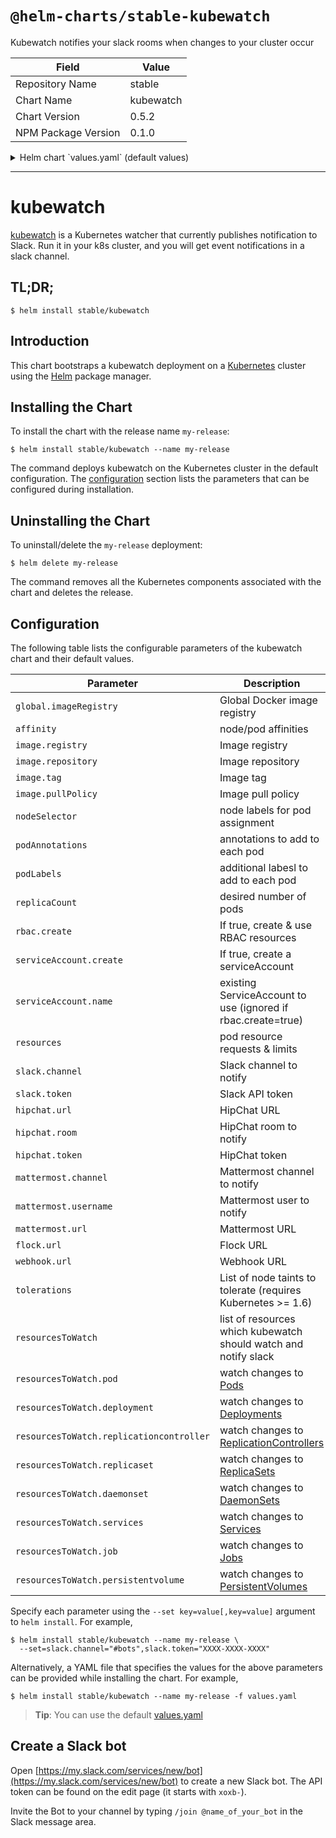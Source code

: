# `@helm-charts/stable-kubewatch`

Kubewatch notifies your slack rooms when changes to your cluster occur

| Field               | Value     |
| ------------------- | --------- |
| Repository Name     | stable    |
| Chart Name          | kubewatch |
| Chart Version       | 0.5.2     |
| NPM Package Version | 0.1.0     |

<details>

<summary>Helm chart `values.yaml` (default values)</summary>

```yaml
## Global Docker image registry
## Please, note that this will override the image registry for all the images, including dependencies, configured to use the global value
##
# global:
#   imageRegistry:

slack:
  # Slack channel to notify
  channel: 'XXXX'

  # Slack bots token. Create using: https://my.slack.com/services/new/bot
  # and invite the bot to your channel using: /join @botname
  token: 'XXXX'

# hipchat:
#   room: ""
#   token: ""
#   url: ""
# mattermost:
#   channel: ""
#   url: ""
#   username: ""
# flock:
#   url: ""
# webhook:
#   url: ""

# Resources to watch
resourcesToWatch:
  deployment: true
  replicationcontroller: false
  replicaset: false
  daemonset: false
  services: false
  pod: true
  job: false
  persistentvolume: false

image:
  registry: 'docker.io'
  repository: 'bitnami/kubewatch'
  tag: '0.0.4'
  pullPolicy: 'Always'

rbac:
  # If true, create & use RBAC resources
  #
  create: true

serviceAccount:
  # Specifies whether a ServiceAccount should be created
  create: true
  # The name of the ServiceAccount to use.
  # If not set and create is true, a name is generated using the fullname template
  name:

resources:
  {}
  # limits:
  #   cpu: 100m
  #   memory: 300Mi
  # requests:
  #   cpu: 100m
  #   memory: 300Mi

# Affinity for pod assignment
# Ref: https://kubernetes.io/docs/concepts/configuration/assign-pod-node/#affinity-and-anti-affinity
# affinity: {}

# Tolerations for pod assignment
# Ref: https://kubernetes.io/docs/concepts/configuration/taint-and-toleration/
tolerations: []

# Node labels for pod assignment
# Ref: https://kubernetes.io/docs/user-guide/node-selection/
nodeSelector: {}

podAnnotations: {}
podLabels: {}
replicaCount: 1
```

</details>

---

# kubewatch

[kubewatch](https://github.com/bitnami-labs/kubewatch) is a Kubernetes watcher that currently publishes notification to Slack. Run it in your k8s cluster, and you will get event notifications in a slack channel.

## TL;DR;

```console
$ helm install stable/kubewatch
```

## Introduction

This chart bootstraps a kubewatch deployment on a [Kubernetes](http://kubernetes.io) cluster using the [Helm](https://helm.sh) package manager.

## Installing the Chart

To install the chart with the release name `my-release`:

```console
$ helm install stable/kubewatch --name my-release
```

The command deploys kubewatch on the Kubernetes cluster in the default configuration. The [configuration](#configuration) section lists the parameters that can be configured during installation.

## Uninstalling the Chart

To uninstall/delete the `my-release` deployment:

```console
$ helm delete my-release
```

The command removes all the Kubernetes components associated with the chart and deletes the release.

## Configuration

The following table lists the configurable parameters of the kubewatch chart and their default values.

| Parameter                                | Description                                                                                                                 | Default                         |
| ---------------------------------------- | --------------------------------------------------------------------------------------------------------------------------- | ------------------------------- |
| `global.imageRegistry`                   | Global Docker image registry                                                                                                | `nil`                           |
| `affinity`                               | node/pod affinities                                                                                                         | None                            |
| `image.registry`                         | Image registry                                                                                                              | `docker.io`                     |
| `image.repository`                       | Image repository                                                                                                            | `bitnami/kubewatch`             |
| `image.tag`                              | Image tag                                                                                                                   | `{VERSION}`                     |
| `image.pullPolicy`                       | Image pull policy                                                                                                           | `Always`                        |
| `nodeSelector`                           | node labels for pod assignment                                                                                              | `{}`                            |
| `podAnnotations`                         | annotations to add to each pod                                                                                              | `{}`                            |
| `podLabels`                              | additional labesl to add to each pod                                                                                        | `{}`                            |
| `replicaCount`                           | desired number of pods                                                                                                      | `1`                             |
| `rbac.create`                            | If true, create & use RBAC resources                                                                                        | `true`                          |
| `serviceAccount.create`                  | If true, create a serviceAccount                                                                                            | `true`                          |
| `serviceAccount.name`                    | existing ServiceAccount to use (ignored if rbac.create=true)                                                                | ``                              |
| `resources`                              | pod resource requests & limits                                                                                              | `{}`                            |
| `slack.channel`                          | Slack channel to notify                                                                                                     | `""`                            |
| `slack.token`                            | Slack API token                                                                                                             | `""`                            |
| `hipchat.url`                            | HipChat URL                                                                                                                 | `""`                            |
| `hipchat.room`                           | HipChat room to notify                                                                                                      | `""`                            |
| `hipchat.token`                          | HipChat token                                                                                                               | `""`                            |
| `mattermost.channel`                     | Mattermost channel to notify                                                                                                | `""`                            |
| `mattermost.username`                    | Mattermost user to notify                                                                                                   | `""`                            |
| `mattermost.url`                         | Mattermost URL                                                                                                              | `""`                            |
| `flock.url`                              | Flock URL                                                                                                                   | `""`                            |
| `webhook.url`                            | Webhook URL                                                                                                                 | `""`                            |
| `tolerations`                            | List of node taints to tolerate (requires Kubernetes >= 1.6)                                                                | `[]`                            |
| `resourcesToWatch`                       | list of resources which kubewatch should watch and notify slack                                                             | `{pod: true, deployment: true}` |
| `resourcesToWatch.pod`                   | watch changes to [Pods](https://kubernetes.io/docs/concepts/workloads/pods/pod-overview/)                                   | `true`                          |
| `resourcesToWatch.deployment`            | watch changes to [Deployments](https://kubernetes.io/docs/concepts/workloads/controllers/deployment/)                       | `true`                          |
| `resourcesToWatch.replicationcontroller` | watch changes to [ReplicationControllers](https://kubernetes.io/docs/concepts/workloads/controllers/replicationcontroller/) | `false`                         |
| `resourcesToWatch.replicaset`            | watch changes to [ReplicaSets](https://kubernetes.io/docs/concepts/workloads/controllers/replicaset/)                       | `false`                         |
| `resourcesToWatch.daemonset`             | watch changes to [DaemonSets](https://kubernetes.io/docs/concepts/workloads/controllers/daemonset/)                         | `false`                         |
| `resourcesToWatch.services`              | watch changes to [Services](https://kubernetes.io/docs/concepts/services-networking/service/)                               | `false`                         |
| `resourcesToWatch.job`                   | watch changes to [Jobs](https://kubernetes.io/docs/concepts/workloads/controllers/jobs-run-to-completion/)                  | `false`                         |
| `resourcesToWatch.persistentvolume`      | watch changes to [PersistentVolumes](https://kubernetes.io/docs/concepts/storage/persistent-volumes/)                       | `false`                         |

Specify each parameter using the `--set key=value[,key=value]` argument to `helm install`. For example,

```console
$ helm install stable/kubewatch --name my-release \
  --set=slack.channel="#bots",slack.token="XXXX-XXXX-XXXX"
```

Alternatively, a YAML file that specifies the values for the above parameters can be provided while installing the chart. For example,

```console
$ helm install stable/kubewatch --name my-release -f values.yaml
```

> **Tip**: You can use the default [values.yaml](values.yaml)

## Create a Slack bot

Open [https://my.slack.com/services/new/bot](https://my.slack.com/services/new/bot) to create a new Slack bot.
The API token can be found on the edit page (it starts with `xoxb-`).

Invite the Bot to your channel by typing `/join @name_of_your_bot` in the Slack message area.
